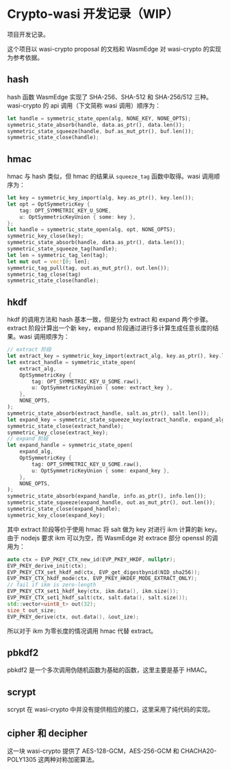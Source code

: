 <!---
hideIndex = "both"
--->

# Crypto-wasi 开发记录（WIP）

项目开发记录。

这个项目以 wasi-crypto proposal 的文档和 WasmEdge 对 wasi-crypto 的实现为参考依据。

## hash

hash 函数 WasmEdge 实现了 SHA-256、SHA-512 和 SHA-256/512 三种。wasi-crypto 的 api 调用（下文简称 wasi 调用）顺序为：

```rust
let handle = symmetric_state_open(alg, NONE_KEY, NONE_OPTS);
symmetric_state_absorb(handle, data.as_ptr(), data.len());
symmetric_state_squeeze(handle, buf.as_mut_ptr(), buf.len());
symmetric_state_close(handle);
```

## hmac

hmac 与 hash 类似，但 hmac 的结果从 `squeeze_tag` 函数中取得。wasi 调用顺序为：

```rust
let key = symmetric_key_import(alg, key.as_ptr(), key.len());
let opt = OptSymmetricKey {
    tag: OPT_SYMMETRIC_KEY_U_SOME,
    u: OptSymmetricKeyUnion { some: key },
};
let handle = symmetric_state_open(alg, opt, NONE_OPTS);
symmetric_key_close(key);
symmetric_state_absorb(handle, data.as_ptr(), data.len());
symmetric_state_squeeze_tag(handle);
let len = symmetric_tag_len(tag);
let mut out = vec![0; len];
symmetric_tag_pull(tag, out.as_mut_ptr(), out.len());
symmetric_tag_close(tag)
symmetric_state_close(handle);
```

## hkdf

hkdf 的调用方法和 hash 基本一致，但是分为 extract 和 expand 两个步骤。extract 阶段计算出一个新 key，expand 阶段通过进行多计算生成任意长度的结果。wasi 调用顺序为：

```rust
// extract 阶段
let extract_key = symmetric_key_import(extract_alg, key.as_ptr(), key.len());
let extract_handle = symmetric_state_open(
    extract_alg,
    OptSymmetricKey {
        tag: OPT_SYMMETRIC_KEY_U_SOME.raw(),
        u: OptSymmetricKeyUnion { some: extract_key },
    },
    NONE_OPTS,
);
symmetric_state_absorb(extract_handle, salt.as_ptr(), salt.len());
let expand_key = symmetric_state_squeeze_key(extract_handle, expand_alg);
symmetric_state_close(extract_handle);
symmetric_key_close(extract_key);
// expand 阶段
let expand_handle = symmetric_state_open(
    expand_alg,
    OptSymmetricKey {
        tag: OPT_SYMMETRIC_KEY_U_SOME.raw(),
        u: OptSymmetricKeyUnion { some: expand_key },
    },
    NONE_OPTS,
);
symmetric_state_absorb(expand_handle, info.as_ptr(), info.len());
symmetric_state_squeeze(expand_handle, out.as_mut_ptr(), out.len());
symmetric_state_close(expand_handle);
symmetric_key_close(expand_key);
```

其中 extract 阶段等价于使用 hmac 将 salt 做为 key 对进行 ikm 计算的新 key。由于 nodejs 要求 ikm 可以为空，而 WasmEdge 对 extrace 部分 openssl 的调用为：

```cpp
auto ctx = EVP_PKEY_CTX_new_id(EVP_PKEY_HKDF, nullptr);
EVP_PKEY_derive_init(ctx);
EVP_PKEY_CTX_set_hkdf_md(ctx, EVP_get_digestbynid(NID_sha256));
EVP_PKEY_CTX_hkdf_mode(ctx, EVP_PKEY_HKDEF_MODE_EXTRACT_ONLY);
// fail if ikm is zero-length 
EVP_PKEY_CTX_set1_hkdf_key(ctx, ikm.data(), ikm.size()); 
EVP_PKEY_CTX_set1_hkdf_salt(ctx, salt.data(), salt.size());
std::vector<uint8_t> out(32);
size_t out_size;
EVP_PKEY_derive(ctx, out.data(), &out_ize);
```

所以对于 ikm 为零长度的情况调用 hmac 代替 extract。

## pbkdf2

pbkdf2 是一个多次调用伪随机函数为基础的函数，这里主要是基于 HMAC。

## scrypt

scrypt 在 wasi-crypto 中并没有提供相应的接口，这里采用了纯代码的实现。

## cipher 和 decipher

这一块 wasi-crypto 提供了 AES-128-GCM，AES-256-GCM 和 CHACHA20-POLY1305 这两种对称加密算法。
